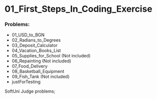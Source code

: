 # 01_First_Steps_In_Coding_Exercise

### Problems:
- 01_USD_to_BGN
- 02_Radians_to_Degrees
- 03_Deposit_Calculator
- 04_Vacation_Books_List
- 05_Supplies_for_School (Not included)
- 06_Repainting (Not included)
- 07_Food_Delivery
- 08_Basketball_Equipment
- 09_Fish_Tank (Not included)
- justForTesting


SoftUni Judge problems;
